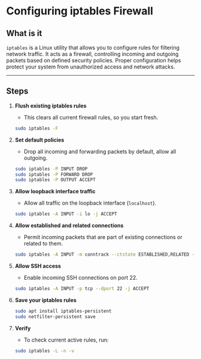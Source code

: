 # Configuring iptables Firewall

## What is it

`iptables` is a Linux utility that allows you to configure rules for filtering network traffic. It acts as a firewall, controlling incoming and outgoing packets based on defined security policies. Proper configuration helps protect your system from unauthorized access and network attacks.

---

## Steps

1. **Flush existing iptables rules**

    - This clears all current firewall rules, so you start fresh.
    ```bash
    sudo iptables -F
    ```

2. **Set default policies**

    - Drop all incoming and forwarding packets by default, allow all outgoing.
    ```bash
    sudo iptables -P INPUT DROP
    sudo iptables -P FORWARD DROP
    sudo iptables -P OUTPUT ACCEPT
    ```

3. **Allow loopback interface traffic**

    - Allow all traffic on the loopback interface (`localhost`).
    ```bash
    sudo iptables -A INPUT -i lo -j ACCEPT
    ```

4. **Allow established and related connections**

    - Permit incoming packets that are part of existing connections or related to them.
    ```bash
    sudo iptables -A INPUT -m conntrack --ctstate ESTABLISHED,RELATED -j ACCEPT
    ```

5. **Allow SSH access**

    - Enable incoming SSH connections on port 22.
    ```bash
    sudo iptables -A INPUT -p tcp --dport 22 -j ACCEPT
    ```

6. **Save your iptables rules**

    ```bash
    sudo apt install iptables-persistent
    sudo netfilter-persistent save
    ```

7. **Verify**
    
    - To check current active rules, run:
    ```bash
    sudo iptables -L -n -v
    ```